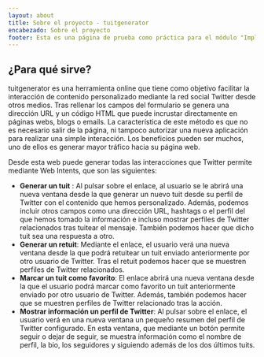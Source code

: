 ```yaml
---
layout: about
title: Sobre el proyecto - tuitgenerator
encabezado: Sobre el proyecto
footer: Esta es una página de prueba como práctica para el módulo "Implantación de Aplicaciones Web" de 2º de Administración de Sistemas Informáticos y Redes.
---
```


## ¿Para qué sirve?

tuitgenerator es una herramienta online que tiene como objetivo facilitar la interacción de contenido personalizado mediante la red social Twitter desde otros medios. Tras rellenar los campos del formulario se genera una dirección URL y un código HTML que puede incrustar directamente en páginas webs, blogs o emails. La característica de este método es que no es necesario salir de la página, ni tampoco autorizar una nueva aplicación para realizar una simple interacción. Los beneficios pueden ser muchos, uno de ellos es generar mayor tráfico hacia su página web.

Desde esta web puede generar todas las interacciones que Twitter permite mediante Web Intents, que son las siguientes:

- **Generar un tuit** : Al pulsar sobre el enlace, al usuario se le abrirá una nueva ventana desde la que generar un nuevo tuit desde su perfil de Twitter con el contenido que hemos personalizado. Además, podemos incluir otros campos como una dirección URL, hashtags o el perfil del que hemos tomado la información e incluso mostrar perfiles de Twitter relacionados tras tuitear el mensaje. También podemos hacer que dicho tuit sea una respuesta a otro.
- **Generar un retuit**: Mediante el enlace, el usuario verá una nueva ventana desde la que podrá retuitear un tuit enviado anteriormente por otro usuario de Twitter. Tras el retuit podemos hacer que se muestren perfiles de Twitter relacionados.
- **Marcar un tuit como favorito**: El enlace abrirá una nueva ventana desde la que el usuario podrá marcar como favorito un tuit anteriormente enviado por otro usuario de Twitter. Además, también podemos hacer que se muestren perfiles de Twitter relacionado tras la acción.
- **Mostrar información un perfil de Twitter**: Al pulsar sobre el enlace, el usuario verá en una nueva ventana un pequeño resumen del perfil de Twitter configurado. En esta ventana, que mediante un botón permite seguir o dejar de seguir, se muestra información como el nombre de perfil, la bio, los seguidores y siguiendo además de los dos últimos tuits.